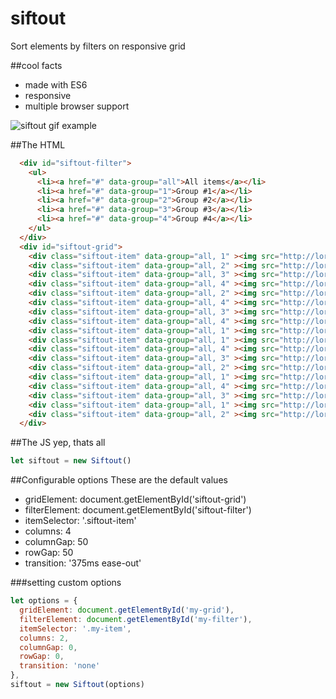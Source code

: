# siftout
Sort elements by filters on responsive grid

##cool facts
- made with ES6
- responsive
- multiple browser support

![siftout gif example](http://i.imgur.com/sex3Biv.gif)


##The HTML
```html
  <div id="siftout-filter">
    <ul>
      <li><a href="#" data-group="all">All items</a></li>
      <li><a href="#" data-group="1">Group #1</a></li>
      <li><a href="#" data-group="2">Group #2</a></li>
      <li><a href="#" data-group="3">Group #3</a></li>
      <li><a href="#" data-group="4">Group #4</a></li>
    </ul>
  </div>
  <div id="siftout-grid">
    <div class="siftout-item" data-group="all, 1" ><img src="http://lorempixel.com/400/400/"></div>
    <div class="siftout-item" data-group="all, 2" ><img src="http://lorempixel.com/400/350/"></div>
    <div class="siftout-item" data-group="all, 3" ><img src="http://lorempixel.com/200/400/"></div>
    <div class="siftout-item" data-group="all, 4" ><img src="http://lorempixel.com/400/180/"></div>
    <div class="siftout-item" data-group="all, 2" ><img src="http://lorempixel.com/350/400/"></div>
    <div class="siftout-item" data-group="all, 4" ><img src="http://lorempixel.com/400/400/"></div>
    <div class="siftout-item" data-group="all, 3" ><img src="http://lorempixel.com/180/400/"></div>
    <div class="siftout-item" data-group="all, 4" ><img src="http://lorempixel.com/400/200/"></div>
    <div class="siftout-item" data-group="all, 1" ><img src="http://lorempixel.com/350/400/"></div>
    <div class="siftout-item" data-group="all, 1" ><img src="http://lorempixel.com/400/350/"></div>
    <div class="siftout-item" data-group="all, 4" ><img src="http://lorempixel.com/400/400/"></div>
    <div class="siftout-item" data-group="all, 3" ><img src="http://lorempixel.com/400/180/"></div>
    <div class="siftout-item" data-group="all, 2" ><img src="http://lorempixel.com/200/400/"></div>
    <div class="siftout-item" data-group="all, 1" ><img src="http://lorempixel.com/400/350/"></div>
    <div class="siftout-item" data-group="all, 4" ><img src="http://lorempixel.com/400/400/"></div>
    <div class="siftout-item" data-group="all, 3" ><img src="http://lorempixel.com/400/200/"></div>
    <div class="siftout-item" data-group="all, 1" ><img src="http://lorempixel.com/350/400/"></div>
    <div class="siftout-item" data-group="all, 2" ><img src="http://lorempixel.com/400/180/"></div>
  </div>
```
##The JS
yep, thats all
```javascript
let siftout = new Siftout()
```

##Configurable options
These are the default values
- gridElement: document.getElementById('siftout-grid')
- filterElement: document.getElementById('siftout-filter')
- itemSelector: '.siftout-item'
- columns: 4
- columnGap: 50
- rowGap: 50
- transition: '375ms ease-out'

###setting custom options
```javascript
let options = {
  gridElement: document.getElementById('my-grid'),
  filterElement: document.getElementById('my-filter'),
  itemSelector: '.my-item',
  columns: 2,
  columnGap: 0,
  rowGap: 0,
  transition: 'none'
}, 
siftout = new Siftout(options)
```
